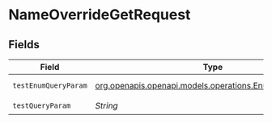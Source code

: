 # NameOverrideGetRequest


## Fields

| Field                                                                                                  | Type                                                                                                   | Required                                                                                               | Description                                                                                            | Example                                                                                                |
| ------------------------------------------------------------------------------------------------------ | ------------------------------------------------------------------------------------------------------ | ------------------------------------------------------------------------------------------------------ | ------------------------------------------------------------------------------------------------------ | ------------------------------------------------------------------------------------------------------ |
| `testEnumQueryParam`                                                                                   | [org.openapis.openapi.models.operations.EnumNameOverride](../../models/operations/EnumNameOverride.md) | :heavy_check_mark:                                                                                     | An enum type                                                                                           | value3                                                                                                 |
| `testQueryParam`                                                                                       | *String*                                                                                               | :heavy_check_mark:                                                                                     | N/A                                                                                                    | example                                                                                                |